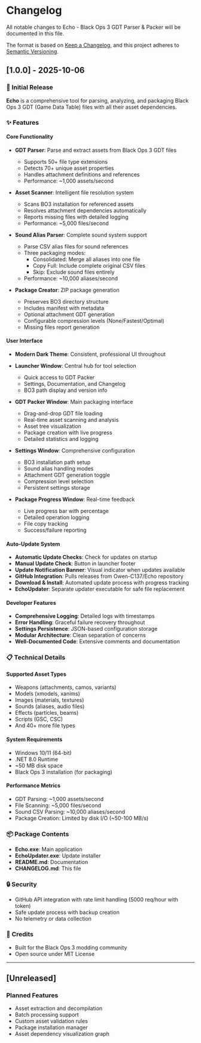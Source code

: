 # Changelog

All notable changes to Echo - Black Ops 3 GDT Parser & Packer will be documented in this file.

The format is based on [Keep a Changelog](https://keepachangelog.com/en/1.0.0/),
and this project adheres to [Semantic Versioning](https://semver.org/spec/v2.0.0.html).

## [1.0.0] - 2025-10-06

### 🎉 Initial Release

**Echo** is a comprehensive tool for parsing, analyzing, and packaging Black Ops 3 GDT (Game Data Table) files with all their asset dependencies.

### ✨ Features

#### Core Functionality
- **GDT Parser**: Parse and extract assets from Black Ops 3 GDT files
  - Supports 50+ file type extensions
  - Detects 70+ unique asset properties
  - Handles attachment definitions and references
  - Performance: ~1,000 assets/second

- **Asset Scanner**: Intelligent file resolution system
  - Scans BO3 installation for referenced assets
  - Resolves attachment dependencies automatically
  - Reports missing files with detailed logging
  - Performance: ~5,000 files/second

- **Sound Alias Parser**: Complete sound system support
  - Parse CSV alias files for sound references
  - Three packaging modes:
    - Consolidated: Merge all aliases into one file
    - Copy Full: Include complete original CSV files
    - Skip: Exclude sound files entirely
  - Performance: ~10,000 aliases/second

- **Package Creator**: ZIP package generation
  - Preserves BO3 directory structure
  - Includes manifest with metadata
  - Optional attachment GDT generation
  - Configurable compression levels (None/Fastest/Optimal)
  - Missing files report generation

#### User Interface
- **Modern Dark Theme**: Consistent, professional UI throughout
- **Launcher Window**: Central hub for tool selection
  - Quick access to GDT Packer
  - Settings, Documentation, and Changelog
  - BO3 path display and version info

- **GDT Packer Window**: Main packaging interface
  - Drag-and-drop GDT file loading
  - Real-time asset scanning and analysis
  - Asset tree visualization
  - Package creation with live progress
  - Detailed statistics and logging

- **Settings Window**: Comprehensive configuration
  - BO3 installation path setup
  - Sound alias handling modes
  - Attachment GDT generation toggle
  - Compression level selection
  - Persistent settings storage

- **Package Progress Window**: Real-time feedback
  - Live progress bar with percentage
  - Detailed operation logging
  - File copy tracking
  - Success/failure reporting

#### Auto-Update System
- **Automatic Update Checks**: Check for updates on startup
- **Manual Update Check**: Button in launcher footer
- **Update Notification Banner**: Visual indicator when updates available
- **GitHub Integration**: Pulls releases from Owen-C137/Echo repository
- **Download & Install**: Automated update process with progress tracking
- **EchoUpdater**: Separate updater executable for safe file replacement

#### Developer Features
- **Comprehensive Logging**: Detailed logs with timestamps
- **Error Handling**: Graceful failure recovery throughout
- **Settings Persistence**: JSON-based configuration storage
- **Modular Architecture**: Clean separation of concerns
- **Well-Documented Code**: Extensive comments and documentation

### 📋 Technical Details

#### Supported Asset Types
- Weapons (attachments, camos, variants)
- Models (xmodels, xanims)
- Images (materials, textures)
- Sounds (aliases, audio files)
- Effects (particles, beams)
- Scripts (GSC, CSC)
- And 40+ more file types

#### System Requirements
- Windows 10/11 (64-bit)
- .NET 8.0 Runtime
- ~50 MB disk space
- Black Ops 3 installation (for packaging)

#### Performance Metrics
- GDT Parsing: ~1,000 assets/second
- File Scanning: ~5,000 files/second
- Sound CSV Parsing: ~10,000 aliases/second
- Package Creation: Limited by disk I/O (~50-100 MB/s)

### 📦 Package Contents
- **Echo.exe**: Main application
- **EchoUpdater.exe**: Update installer
- **README.md**: Documentation
- **CHANGELOG.md**: This file

### 🔒 Security
- GitHub API integration with rate limit handling (5000 req/hour with token)
- Safe update process with backup creation
- No telemetry or data collection

### 🙏 Credits
- Built for the Black Ops 3 modding community
- Open source under MIT License

---

## [Unreleased]

### Planned Features
- Asset extraction and decompilation
- Batch processing support
- Custom asset validation rules
- Package installation manager
- Asset dependency visualization graph


